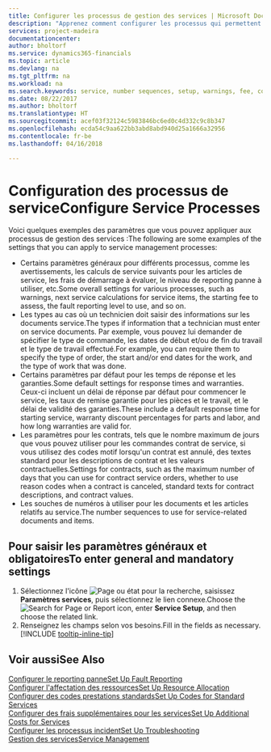 ```yaml
---
title: Configurer les processus de gestion des services | Microsoft Docs
description: "Apprenez comment configurer les processus qui permettent de vérifier que les clients sont satisfaits de votre service client."
services: project-madeira
documentationcenter: 
author: bholtorf
ms.service: dynamics365-financials
ms.topic: article
ms.devlang: na
ms.tgt_pltfrm: na
ms.workload: na
ms.search.keywords: service, number sequences, setup, warnings, fee, contracts, warranties
ms.date: 08/22/2017
ms.author: bholtorf
ms.translationtype: HT
ms.sourcegitcommit: acef03f32124c5983846bc6ed0c4d332c9c8b347
ms.openlocfilehash: ecda54c9aa622bb3abd8abd940d25a1666a32956
ms.contentlocale: fr-be
ms.lasthandoff: 04/16/2018

---
```

# <a name="configure-service-processes"></a><span data-ttu-id="2a5e0-103">Configuration des processus de service</span><span class="sxs-lookup"><span data-stu-id="2a5e0-103">Configure Service Processes</span></span>
<span data-ttu-id="2a5e0-104">Voici quelques exemples des paramètres que vous pouvez appliquer aux processus de gestion des services :</span><span class="sxs-lookup"><span data-stu-id="2a5e0-104">The following are some examples of the settings that you can apply to service management processes:</span></span>  
  
* <span data-ttu-id="2a5e0-105">Certains paramètres généraux pour différents processus, comme les avertissements, les calculs de service suivants pour les articles de service, les frais de démarrage à évaluer, le niveau de reporting panne à utiliser, etc.</span><span class="sxs-lookup"><span data-stu-id="2a5e0-105">Some overall settings for various processes, such as warnings, next service calculations for service items, the starting fee to assess, the fault reporting level to use, and so on.</span></span>  
* <span data-ttu-id="2a5e0-106">Les types au cas où un technicien doit saisir des informations sur les documents service.</span><span class="sxs-lookup"><span data-stu-id="2a5e0-106">The types if information that a technician must enter on service documents.</span></span> <span data-ttu-id="2a5e0-107">Par exemple, vous pouvez lui demander de spécifier le type de commande, les dates de début et/ou de fin du travail et le type de travail effectué.</span><span class="sxs-lookup"><span data-stu-id="2a5e0-107">For example, you can require them to specify the type of order, the start and/or end dates for the work, and the type of work that was done.</span></span>  
* <span data-ttu-id="2a5e0-108">Certains paramètres par défaut pour les temps de réponse et les garanties.</span><span class="sxs-lookup"><span data-stu-id="2a5e0-108">Some default settings for response times and warranties.</span></span> <span data-ttu-id="2a5e0-109">Ceux-ci incluent un délai de réponse par défaut pour commencer le service, les taux de remise garantie pour les pièces et le travail, et le délai de validité des garanties.</span><span class="sxs-lookup"><span data-stu-id="2a5e0-109">These include a default response time for starting service, warranty discount percentages for parts and labor, and how long warranties are valid for.</span></span>  
* <span data-ttu-id="2a5e0-110">Les paramètres pour les contrats, tels que le nombre maximum de jours que vous pouvez utiliser pour les commandes contrat de service, si vous utilisez des codes motif lorsqu'un contrat est annulé, des textes standard pour les descriptions de contrat et les valeurs contractuelles.</span><span class="sxs-lookup"><span data-stu-id="2a5e0-110">Settings for contracts, such as the maximum number of days that you can use for contract service orders, whether to use reason codes when a contract is canceled, standard texts for contract descriptions, and contract values.</span></span>  
* <span data-ttu-id="2a5e0-111">Les souches de numéros à utiliser pour les documents et les articles relatifs au service.</span><span class="sxs-lookup"><span data-stu-id="2a5e0-111">The number sequences to use for service-related documents and items.</span></span>  

## <a name="to-enter-general-and-mandatory-settings"></a><span data-ttu-id="2a5e0-112">Pour saisir les paramètres généraux et obligatoires</span><span class="sxs-lookup"><span data-stu-id="2a5e0-112">To enter general and mandatory settings</span></span>
1. <span data-ttu-id="2a5e0-113">Sélectionnez l'icône ![Page ou état pour la recherche](media/ui-search/search_small.png "Page ou état pour la recherche"), saisissez **Paramètres services**, puis sélectionnez le lien connexe.</span><span class="sxs-lookup"><span data-stu-id="2a5e0-113">Choose the ![Search for Page or Report](media/ui-search/search_small.png "Search for Page or Report icon") icon, enter **Service Setup**, and then choose the related link.</span></span>
2. <span data-ttu-id="2a5e0-114">Renseignez les champs selon vos besoins.</span><span class="sxs-lookup"><span data-stu-id="2a5e0-114">Fill in the fields as necessary.</span></span> [!INCLUDE [tooltip-inline-tip](includes/tooltip-inline-tip_md.md)]  

## <a name="see-also"></a><span data-ttu-id="2a5e0-115">Voir aussi</span><span class="sxs-lookup"><span data-stu-id="2a5e0-115">See Also</span></span>  
[<span data-ttu-id="2a5e0-116">Configurer le reporting panne</span><span class="sxs-lookup"><span data-stu-id="2a5e0-116">Set Up Fault Reporting</span></span>](service-how-setup-fault-reporting.md)  
[<span data-ttu-id="2a5e0-117">Configurer l'affectation des ressources</span><span class="sxs-lookup"><span data-stu-id="2a5e0-117">Set Up Resource Allocation</span></span>](service-how-setup-resource-allocation.md)  
[<span data-ttu-id="2a5e0-118">Configurer des codes prestations standards</span><span class="sxs-lookup"><span data-stu-id="2a5e0-118">Set Up Codes for Standard Services</span></span>](service-how-setup-service-coding.md)  
[<span data-ttu-id="2a5e0-119">Configurer des frais supplémentaires pour les services</span><span class="sxs-lookup"><span data-stu-id="2a5e0-119">Set Up Additional Costs for Services</span></span>](service-how-setup-service-costs-pricing.md)  
[<span data-ttu-id="2a5e0-120">Configurer les processus incident</span><span class="sxs-lookup"><span data-stu-id="2a5e0-120">Set Up Troubleshooting</span></span>](service-how-setup-troubleshooting.md)  
[<span data-ttu-id="2a5e0-121">Gestion des services</span><span class="sxs-lookup"><span data-stu-id="2a5e0-121">Service Management</span></span>](service-service.md)  

